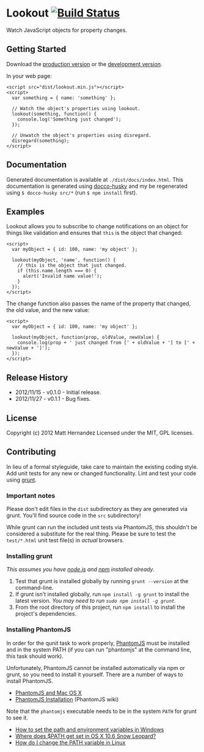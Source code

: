 # Lookout [![Build Status](https://secure.travis-ci.org/fiveisprime/lookout.png?branch=master)](https://travis-ci.org/fiveisprime/lookout)

Watch JavaScript objects for property changes.

## Getting Started
Download the [production version][min] or the [development version][max].

[min]: https://raw.github.com/fiveisprime/lookout/master/dist/lookout.min.js
[max]: https://raw.github.com/fiveisprime/lookout/master/dist/lookout.js

In your web page:

    <script src="dist/lookout.min.js"></script>
    <script>
      var something = { name: 'something' };
      
      // Watch the object's properties using lookout.
      lookout(something, function() {
        console.log('Something just changed');
      });
      
      // Unwatch the object's properties using disregard.
      disregard(something);
    </script>


## Documentation
Generated documentation is available at `./dist/docs/index.html`. This documentation is generated using [docco-husky](https://github.com/mbrevoort/docco-husky) and my be regenerated using `$ docco-husky src/*` (run `$ npm install` first).

## Examples
Lookout allows you to subscribe to change notifications on an object for things like validation and ensures that `this` is the
object that changed:

    <script>
      var myObject = { id: 100, name: 'my object' };
      
      lookout(myObject, 'name', function() {
        // this is the object that just changed.
        if (this.name.length === 0) {
          alert('Invalid name value!');
        }
      });
    </script>

The change function also passes the name of the property that changed, the old value, and the new value:

    <script>
      var myObject = { id: 100, name: 'my object' };
      
      lookout(myObject, function(prop, oldValue, newValue) {
        console.log(prop + ' just changed from [' + oldValue + '] to [' + newValue + ']');
      });
    </script>

## Release History
* 2012/11/15 - v0.1.0 - Initial release.
* 2012/11/27 - v0.1.1 - Bug fixes.

## License
Copyright (c) 2012 Matt Hernandez
Licensed under the MIT, GPL licenses.

## Contributing
In lieu of a formal styleguide, take care to maintain the existing coding style. Add unit tests for any new or changed functionality. Lint and test your code using [grunt](https://github.com/cowboy/grunt).

### Important notes
Please don't edit files in the `dist` subdirectory as they are generated via grunt. You'll find source code in the `src` subdirectory!

While grunt can run the included unit tests via PhantomJS, this shouldn't be considered a substitute for the real thing. Please be sure to test the `test/*.html` unit test file(s) in _actual_ browsers.

### Installing grunt
_This assumes you have [node.js](http://nodejs.org/) and [npm](http://npmjs.org/) installed already._

1. Test that grunt is installed globally by running `grunt --version` at the command-line.
1. If grunt isn't installed globally, run `npm install -g grunt` to install the latest version. _You may need to run `sudo npm install -g grunt`._
1. From the root directory of this project, run `npm install` to install the project's dependencies.

### Installing PhantomJS

In order for the qunit task to work properly, [PhantomJS](http://www.phantomjs.org/) must be installed and in the system PATH (if you can run "phantomjs" at the command line, this task should work).

Unfortunately, PhantomJS cannot be installed automatically via npm or grunt, so you need to install it yourself. There are a number of ways to install PhantomJS.

* [PhantomJS and Mac OS X](http://ariya.ofilabs.com/2012/02/phantomjs-and-mac-os-x.html)
* [PhantomJS Installation](http://code.google.com/p/phantomjs/wiki/Installation) (PhantomJS wiki)

Note that the `phantomjs` executable needs to be in the system `PATH` for grunt to see it.

* [How to set the path and environment variables in Windows](http://www.computerhope.com/issues/ch000549.htm)
* [Where does $PATH get set in OS X 10.6 Snow Leopard?](http://superuser.com/questions/69130/where-does-path-get-set-in-os-x-10-6-snow-leopard)
* [How do I change the PATH variable in Linux](https://www.google.com/search?q=How+do+I+change+the+PATH+variable+in+Linux)
